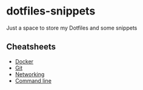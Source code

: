 # dotfiles-snippets
Just a space to store my Dotfiles and some snippets

## Cheatsheets

* [Docker](notes-cheatsheets/docker.md)
* [Git](notes-cheatsheets/git.md)
* [Networking](notes-cheatsheets/networking.md)
* [Command line](notes-cheatsheets/command_line.md)
